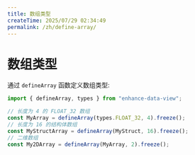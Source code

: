 ```yaml
---
title: 数组类型
createTime: 2025/07/29 02:34:49
permalink: /zh/define-array/
---
```


# 数组类型

通过 `defineArray` 函数定义数组类型:

```typescript
import { defineArray, types } from "enhance-data-view";

// 长度为 4 的 FLOAT_32 数组
const MyArray = defineArray(types.FLOAT_32, 4).freeze();
// 长度为 16 的结构体数组
const MyStructArray = defineArray(MyStruct, 16).freeze();
// 二维数组
const My2DArray = defineArray(MyArray, 2).freeze();
```